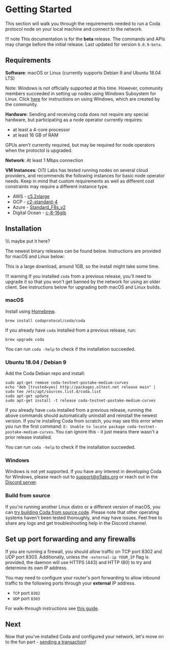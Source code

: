 # Getting Started

This section will walk you through the requirements needed to run a Coda protocol node on your local machine and connect to the network.

!!! note
    This documentation is for the **beta** release. The commands and APIs may change before the initial release. Last updated for version `0.0.9-beta`.

## Requirements

**Software**: macOS or Linux (currently supports Debian 9 and Ubuntu 18.04 LTS)

Note: Windows is not officially supported at this time. However, community members succeeded in setting up nodes using Windows Subsystem for Linux. Click [here](https://forums.codaprotocol.com/t/unofficial-wsl-instructions/26) for instructions on using Windows, which are created by the community.

**Hardware**: Sending and receiving coda does not require any special hardware, but participating as a node operator currently requires:

- at least a 4-core processor
- at least 16 GB of RAM

GPUs aren't currently required, but may be required for node operators when the protoctol is upgraded.

**Network**: At least 1 Mbps connection

**VM Instances**:
O(1) Labs has tested running nodes on several cloud providers, and recommends the following instances for basic node operator needs. Keep in mind that custom requirements as well as different cost constraints may require a different instance type.
- AWS - [c5.2xlarge](https://www.ec2instances.info/?filter=c5.2xl&region=us-west-2&cost_duration=daily&selected=c5.2xlarge)
- GCP - [c2-standard-4](https://cloud.google.com/compute/docs/machine-types)
- Azure - [Standard_F8s_v2](https://docs.microsoft.com/en-us/azure/virtual-machines/windows/sizes-compute#fsv2-series-1)
- Digital Ocean - [c-8-16gib](https://cloud.digitalocean.com/droplets/new?size=c-8-16gib)

## Installation
\\\\\\  maybe put it here?

The newest binary releases can be found below. Instructions are provided for macOS and Linux below:

This is a large download, around 1GB, so the install might take some time.

!!! warning
    If you installed `coda` from a previous release, you'll need to upgrade it so that you won't get banned by the network for using an older client. See instructions below for upgrading both macOS and Linux builds.

### macOS

Install using [Homebrew](https://brew.sh).
```
brew install codaprotocol/coda/coda
```

If you already have `coda` installed from a previous release, run:
```
brew upgrade coda
```

You can run `coda -help` to check if the installation succeeded.

### Ubuntu 18.04 / Debian 9

Add the Coda Debian repo and install:

```
sudo apt-get remove coda-testnet-postake-medium-curves
echo "deb [trusted=yes] http://packages.o1test.net release main" | sudo tee /etc/apt/sources.list.d/coda.list
sudo apt-get update
sudo apt-get install -t release coda-testnet-postake-medium-curves
```

If you already have `coda` installed from a previous release, running the above commands should automatically uninstall and reinstall the newest version. If you're installing Coda from scratch, you may see this error when you run the first command: `E: Unable to locate package coda-testnet-postake-medium-curves`. You can ignore this - it just means there wasn't a prior release installed.

You can run `coda -help` to check if the installation succeeded.

### Windows

Windows is not yet supported. If you have any interest in developing Coda for Windows, please reach out to support@o1labs.org or reach out in the [Discord server](https://bit.ly/CodaDiscord).

### Build from source

If you're running another Linux distro or a different version of macOS, you can [try building Coda from source code](https://github.com/CodaProtocol/coda/blob/master/README-dev.md#building-coda). Please note that other operating systems haven't been tested thoroughly, and may have issues. Feel free to share any logs and get troubleshooting help in the Discord channel.

## Set up port forwarding and any firewalls

If you are running a firewall, you should allow traffic on TCP port 8302 and UDP port 8303. Additionally, unless the `-external-ip YOUR_IP` flag is provided, the daemon will use HTTPS (443) and HTTP (80) to try and determine its own IP address.

You may need to configure your router's port forwarding to allow inbound traffic to the following ports through your **external** IP address.

- `TCP` port `8302`
- `UDP` port `8303`

For walk-through instructions see [this guide](/docs/troubleshooting/#port-forwarding).
## Next

Now that you've installed Coda and configured your network, let's move on to the fun part - [sending a transaction](/docs/my-first-transaction/)!

